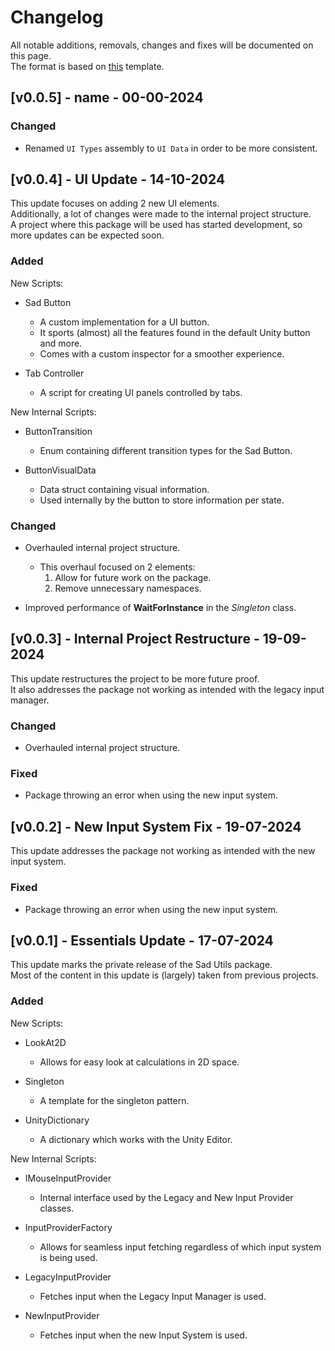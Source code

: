 # Changelog
All notable additions, removals, changes and fixes will be documented on this page.  
The format is based on [this](https://keepachangelog.com/en/1.0.0/) template.

## [v0.0.5] - name - 00-00-2024

### Changed
- Renamed `UI Types` assembly to `UI Data` in order to be more consistent. 
  

## [v0.0.4] - UI Update - 14-10-2024
This update focuses on adding 2 new UI elements.  
Additionally, a lot of changes were made to the internal project structure.  
A project where this package will be used has started development, so more updates can be expected soon.

### Added
New Scripts:

- Sad Button
	- A custom implementation for a UI button.
	- It sports (almost) all the features found in the default Unity button and more.
	- Comes with a custom inspector for a smoother experience.

- Tab Controller
	- A script for creating UI panels controlled by tabs.

New Internal Scripts:

- ButtonTransition
	- Enum containing different transition types for the Sad Button.

- ButtonVisualData
	- Data struct containing visual information.
	- Used internally by the button to store information per state.

### Changed

- Overhauled internal project structure.
	- This overhaul focused on 2 elements:
		1. Allow for future work on the package.
		2. Remove unnecessary namespaces.

- Improved performance of **WaitForInstance** in the *Singleton* class.

## [v0.0.3] - Internal Project Restructure - 19-09-2024
This update restructures the project to be more future proof.  
It also addresses the package not working as intended with the legacy input manager.

### Changed

- Overhauled internal project structure.

### Fixed

- Package throwing an error when using the new input system.
  

## [v0.0.2] - New Input System Fix - 19-07-2024
This update addresses the package not working as intended with the new input system.

### Fixed

- Package throwing an error when using the new input system.
  

## [v0.0.1] - Essentials Update - 17-07-2024
This update marks the private release of the Sad Utils package.  
Most of the content in this update is (largely) taken from previous projects.

### Added
New Scripts:

- LookAt2D
	- Allows for easy look at calculations in 2D space.

- Singleton
	- A template for the singleton pattern.

- UnityDictionary
	- A dictionary which works with the Unity Editor.

New Internal Scripts:

- IMouseInputProvider
	- Internal interface used by the Legacy and New Input Provider classes.

- InputProviderFactory
	- Allows for seamless input fetching regardless of which input system is being used.

- LegacyInputProvider
	- Fetches input when the Legacy Input Manager is used.

- NewInputProvider
	- Fetches input when the new Input System is used.